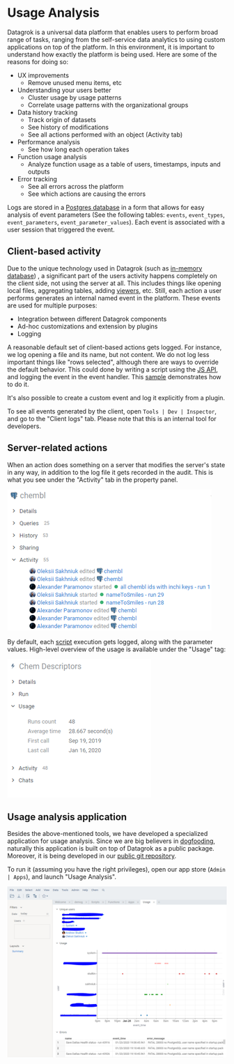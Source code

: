 <!-- TITLE: Usage Analysis -->
<!-- SUBTITLE: -->

# Usage Analysis

Datagrok is a universal data platform that enables users to perform broad range of tasks, ranging from the
self-service data analytics to using custom applications on top of the platform. In this environment,
it is important to understand how exactly the platform is being used. Here are some of the reasons
for doing so:

* UX improvements
  * Remove unused menu items, etc
* Understanding your users better
  * Cluster usage by usage patterns
  * Correlate usage patterns with the organizational groups  
* Data history tracking
  * Track origin of datasets 
  * See history of modifications
  * See all actions performed with an object (Activity tab)
* Performance analysis
  * See how long each operation takes
* Function usage analysis
  * Analyze function usage as a table of users, timestamps, inputs and outputs
* Error tracking
  * See all errors across the platform
  * See which actions are causing the errors  

Logs are stored in a [Postgres database](../dev/admin/architecture.md#database) in a form
that allows for easy analysis of event parameters (See the following tables: `events`, `event_types`, 
`event_parameters`, `event_parameter_values`). Each event is associated with a user session that triggered the event. 
 
## Client-based activity

Due to the unique technology used in Datagrok (such as [in-memory database](../dev/performance.md#in-memory-database))
, a significant part of the users activity happens completely on the client side, not using the server at all.
This includes things like opening local files, aggregating tables, adding [viewers](../viewers/viewers.md), etc.
Still, each action a user performs generates an internal named event in the platform. These events are used for
multiple purposes:
* Integration between different Datagrok components
* Ad-hoc customizations and extension by plugins 
* Logging 

A reasonable default set of client-based actions gets logged. For instance, we log opening a file and its name, 
but not content. We do not log less important things like "rows selected", although there are ways to 
override the default behavior. This could done by writing a script using the [JS API](../dev/grok-api.md),
and logging the event in the event handler. This [sample](https://public.datagrok.ai/js/samples/ui/ui-events) 
demonstrates how to do it.

It's also possible to create a custom event and log it explicitly from a plugin. 

To see all events generated by the client, open `Tools | Dev | Inspector`, and go to the "Client logs" tab. 
Please note that this is an internal tool for developers.

## Server-related actions

When an action does something on a server that modifies the server's state in any way, 
in addition to the log file it gets recorded in the audit. This is what you see under 
the "Activity" tab in the property panel.

![](usage-analysis-pp-activity.png)

By default, each [script](../compute/scripting.md) execution gets logged, along with the parameter values. 
High-level overview of the usage is available under the "Usage" tag:

![](usage-analysis-pp-usage.png)

## Usage analysis application

Besides the above-mentioned tools, we have developed a specialized application for usage analysis.
Since we are big believers in [dogfooding](https://en.wikipedia.org/wiki/Eating_your_own_dog_food), naturally
this application is built on top of Datagrok as a public package. Moreover, it is being developed
in our [public git repository](https://github.com/datagrok-ai/public/tree/master/packages/UsageAnalysis).

To run it (assuming you have the right privileges), open our app store (`Admin | Apps`),
and launch "Usage Analysis". 

![](usage-analysis-app.png)
 